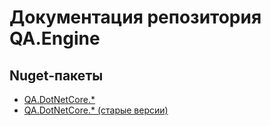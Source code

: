 # Документация репозитория QA.Engine

## Nuget-пакеты

* [QA.DotNetCore.*](nuget/QA.DotNetCore.md)
* [QA.DotNetCore.* (старые версии)](nuget/CHANGELOG.md)